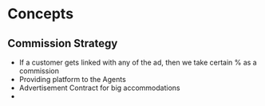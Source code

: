 # Concepts

## Commission Strategy
- If a customer gets linked with any of the ad, then we take certain % as a commission
- Providing platform to the Agents
- Advertisement Contract for big accommodations
- 
